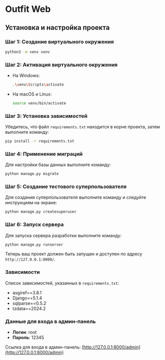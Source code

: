 # Outfit Web

## Установка и настройка проекта

### Шаг 1: Создание виртуального окружения

```bash
python3 -m venv venv
```

### Шаг 2: Активация виртуального окружения

- На Windows:
  ```bash
  .\venv\Scripts\activate
  ```
- На macOS и Linux:
  ```bash
  source venv/bin/activate
  ```

### Шаг 3: Установка зависимостей

Убедитесь, что файл `requirements.txt` находится в корне проекта, затем выполните команду:

```bash
pip install -r requirements.txt
```

### Шаг 4: Применение миграций

Для настройки базы данных выполните команду:

```bash
python manage.py migrate
```

### Шаг 5: Создание тестового суперпользователя

Для создания суперпользователя выполните команду и следуйте инструкциям на экране:

```bash
python manage.py createsuperuser
```

### Шаг 6: Запуск сервера

Для запуска сервера разработки выполните команду:

```bash
python manage.py runserver
```

Теперь ваш проект должен быть запущен и доступен по адресу `http://127.0.0.1:8000/`.

### Зависимости

Список зависимостей, указанных в `requirements.txt`:

- asgiref==3.8.1
- Django==5.1.4
- sqlparse==0.5.2
- tzdata==2024.2

### Данные для входа в админ-панель

- **Логин**: root
- **Пароль**: 12345

Ссылка для входа в админ-панель: [http://127.0.0.1:8000/admin](http://127.0.0.1:8000/admin)

